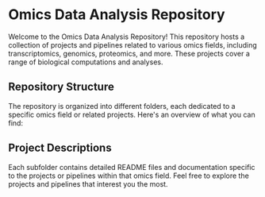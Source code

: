 
# Omics Data Analysis Repository

Welcome to the Omics Data Analysis Repository! This repository hosts a collection of projects and pipelines related to various omics fields, including transcriptomics, genomics, proteomics, and more. These projects cover a range of biological computations and analyses.

## Repository Structure

The repository is organized into different folders, each dedicated to a specific omics field or related projects. Here's an overview of what you can find:

## Project Descriptions

Each subfolder contains detailed README files and documentation specific to the projects or pipelines within that omics field. Feel free to explore the projects and pipelines that interest you the most.


